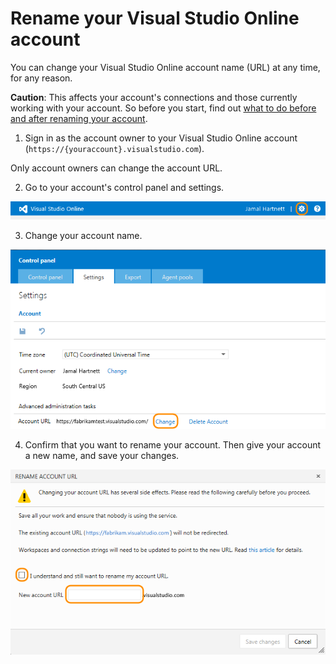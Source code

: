 <properties
	pageTitle="Rename your Visual Studio Online account"
  description="Rename your Visual Studio Online account"
  services="visual-studio-online"
  documentationCenter = ""
  authors="terryaustin"
  manager="terryaustin"
  editor="terryaustin" /> 


# Rename your Visual Studio Online account





You can change your Visual Studio Online account name (URL) at any time, for any reason.







**Caution**: This affects your account's connections and those currently working with your account. So before you start, 
find out [what to do before and after renaming your account](https://support.microsoft.com/kb/2793597).





1. Sign in as the account owner to your Visual Studio Online account (`https://{youraccount}.visualstudio.com`).







Only account owners can change the account URL.

2. Go to your account's control panel and settings.







![Go to account control panel](./media/rename-vso-account-vs/VSOControlPanel_Jamal.png)

3. Change your account name.







![Change your account name](./media/rename-vso-account-vs/VSORenameAccount.png)

4. Confirm that you want to rename your account. Then give your account a new name, and save your changes.







![Confirm renaming your account, provide new account name](./media/rename-vso-account-vs/VSOConfirmAccountRename.png)

